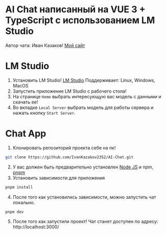 # AI Chat написанный на VUE 3 + TypeScript с использованием LM Studio

Автор чата: Иван Казаков! <a href="https://ikazakov.com/" target="_blank">Мой сайт</a>

# LM Studio

1) Установить LM Studio! <a href="https://lmstudio.ai/" target="_blank">LM Studio</a> Поддерживает: Linux, Windows, MacOS
2) Запустить приложение LM Studio с рабочего стола!
3) На странице `Home` выбрать интересующую вас модель с данными и скачать ее!
4) Во вкладке `Local Server` выбрать модель для работы сервера и нажать кнопку `Start Server`.

# Chat App

1) Клонировать репозиторий проекта себе на пк!
```bash
git clone https://github.com/IvanKazakov2352/AI-Chat.git
```
2) У вас должен быть предварительно установлен <a href="https://nodejs.org/" target="_blank">Node JS</a> и npm, <a href="https://pnpm.io/" target="_blank">pnpm</a>
3) Установить зависимости для приложения
```bash
pnpm install
```
4) После того как установились зависимости, можно запустить чат локально.
```bash
pnpm dev
```
5) После того как запустили проект! Чат станет доступен по адресу: http://localhost:3000/
